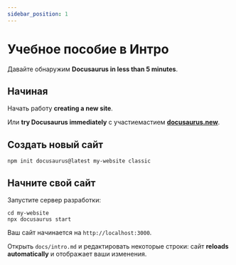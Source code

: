 ```yaml
---
sidebar_position: 1
---
```


# Учебное пособие в Интро

Давайте обнаружим **Docusaurus in less than 5 minutes**.

## Начиная

Начать работу **creating a new site**.

Или **try Docusaurus immediately** с участиемастием **[docusaurus.new](https://docusaurus.new)**.

## Создать новый сайт

```shell
npm init docusaurus@latest my-website classic
```

## Начните свой сайт

Запустите сервер разработки:

```shell
cd my-website
npx docusaurus start
```

Ваш сайт начинается на `http://localhost:3000`.

Открыть `docs/intro.md` и редактировать некоторые строки: сайт **reloads automatically** и отображает ваши изменения.
